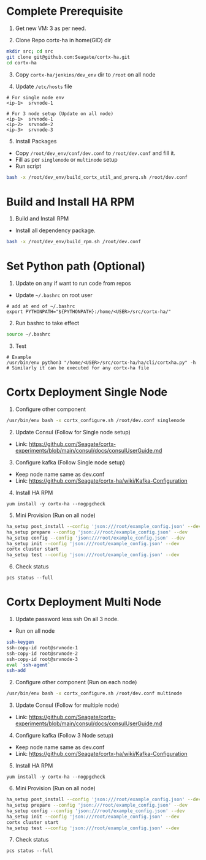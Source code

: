 # Complete Prerequisite

1. Get new VM: 3 as per need.

2. Clone Repo cortx-ha in home(GID) dir
```bash
mkdir src; cd src
git clone git@github.com:Seagate/cortx-ha.git
cd cortx-ha
```

3. Copy `cortx-ha/jenkins/dev_env` dir to `/root` on all node

4. Update `/etc/hosts` file
```
# For single node env
<ip-1>  srvnode-1

# For 3 node setup (Update on all node)
<ip-1>  srvnode-1
<ip-2>  srvnode-2
<ip-3>  srvnode-3
```

5. Install Packages
  - Copy `/root/dev_env/conf/dev.conf` to `/root/dev.conf` and fill it.
  - Fill as per `singlenode` or `multinode` setup
  - Run script
```bash
bash -x /root/dev_env/build_cortx_util_and_prerq.sh /root/dev.conf
```

# Build and Install HA RPM

1. Build and Install RPM
  - Install all dependency package.
```bash
bash -x /root/dev_env/build_rpm.sh /root/dev.conf
```

# Set Python path (Optional)
1. Update on any if want to run code from repos
  - Update `~/.bashrc` on root user
```
# add at end of ~/.bashrc
export PYTHONPATH="${PYTHONPATH}:/home/<USER>/src/cortx-ha/"
```

2. Run bashrc to take effect
```bash
source ~/.bashrc
```

3. Test
```
# Example
/usr/bin/env python3 "/home/<USER>/src/cortx-ha/ha/cli/cortxha.py" -h
# Similarly it can be executed for any cortx-ha file
```

# Cortx Deployment Single Node

1. Configure other component
```bash
/usr/bin/env bash -x cortx_configure.sh /root/dev.conf singlenode
```

2. Update Consul (Follow for Single node setup)
- Link: https://github.com/Seagate/cortx-experiments/blob/main/consul/docs/consulUserGuide.md

3. Configure kafka (Follow Single node setup)
- Keep node name same as dev.conf
- Link: https://github.com/Seagate/cortx-ha/wiki/Kafka-Configuration

4. Install HA RPM
```
yum install -y cortx-ha --nogpgcheck
```

5. Mini Provision (Run on all node)
```bash
ha_setup post_install --config 'json:///root/example_config.json' --dev
ha_setup prepare --config 'json:///root/example_config.json' --dev
ha_setup config --config 'json:///root/example_config.json' --dev
ha_setup init --config 'json:///root/example_config.json' --dev
cortx cluster start
ha_setup test --config 'json:///root/example_config.json' --dev
```

6. Check status
```
pcs status --full
```

# Cortx Deployment Multi Node

1. Update password less ssh On all 3 node.
  - Run on all node
```bash
ssh-keygen
ssh-copy-id root@srvnode-1
ssh-copy-id root@srvnode-2
ssh-copy-id root@srvnode-3
eval `ssh-agent`
ssh-add
```

2. Configure other component (Run on each node)
```bash
/usr/bin/env bash -x cortx_configure.sh /root/dev.conf multinode
```

3. Update Consul (Follow for multiple node)
- Link: https://github.com/Seagate/cortx-experiments/blob/main/consul/docs/consulUserGuide.md

4. Configure kafka (Follow 3 Node setup)
- Keep node name same as dev.conf
- Link: https://github.com/Seagate/cortx-ha/wiki/Kafka-Configuration

5. Install HA RPM
```
yum install -y cortx-ha --nogpgcheck
```

6. Mini Provision (Run on all node)
```bash
ha_setup post_install --config 'json:///root/example_config.json' --dev
ha_setup prepare --config 'json:///root/example_config.json' --dev
ha_setup config --config 'json:///root/example_config.json' --dev
ha_setup init --config 'json:///root/example_config.json' --dev
cortx cluster start
ha_setup test --config 'json:///root/example_config.json' --dev
```

7. Check status
```
pcs status --full
```

